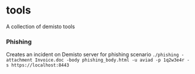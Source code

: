 # tools
A collection of demisto tools

### Phishing
Creates an incident on Demisto server for phishing scenario
```./phishing -attachment Invoice.doc -body phishing_body.html -u aviad -p 1q2w3e4r -s https://localhost:8443 ```


